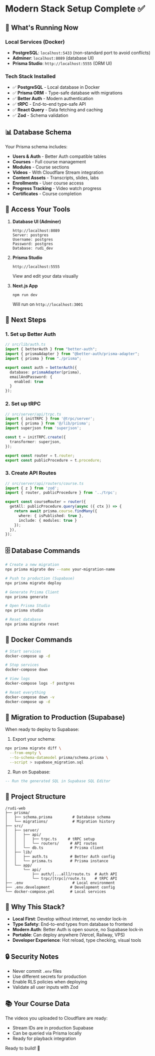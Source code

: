 # Modern Stack Setup Complete ✅

## 🎯 What's Running Now

### Local Services (Docker)
- **PostgreSQL**: `localhost:5433` (non-standard port to avoid conflicts)
- **Adminer**: `localhost:8089` (database UI)
- **Prisma Studio**: `http://localhost:5555` (ORM UI)

### Tech Stack Installed
- ✅ **PostgreSQL** - Local database in Docker
- ✅ **Prisma ORM** - Type-safe database with migrations
- ✅ **Better Auth** - Modern authentication
- ✅ **tRPC** - End-to-end type-safe API
- ✅ **React Query** - Data fetching and caching
- ✅ **Zod** - Schema validation

## 📊 Database Schema

Your Prisma schema includes:
- **Users & Auth** - Better Auth compatible tables
- **Courses** - Full course management
- **Modules** - Course sections
- **Videos** - With Cloudflare Stream integration
- **Content Assets** - Transcripts, slides, labs
- **Enrollments** - User course access
- **Progress Tracking** - Video watch progress
- **Certificates** - Course completion

## 🔗 Access Your Tools

1. **Database UI (Adminer)**
   ```
   http://localhost:8089
   Server: postgres
   Username: postgres
   Password: postgres
   Database: rudi_dev
   ```

2. **Prisma Studio**
   ```
   http://localhost:5555
   ```
   View and edit your data visually

3. **Next.js App**
   ```
   npm run dev
   ```
   Will run on `http://localhost:3001`

## 🚀 Next Steps

### 1. Set up Better Auth
```typescript
// src/lib/auth.ts
import { betterAuth } from "better-auth";
import { prismaAdapter } from "@better-auth/prisma-adapter";
import { prisma } from "./prisma";

export const auth = betterAuth({
  database: prismaAdapter(prisma),
  emailAndPassword: {
    enabled: true
  }
});
```

### 2. Set up tRPC
```typescript
// src/server/api/trpc.ts
import { initTRPC } from '@trpc/server';
import { prisma } from '@/lib/prisma';
import superjson from 'superjson';

const t = initTRPC.create({
  transformer: superjson,
});

export const router = t.router;
export const publicProcedure = t.procedure;
```

### 3. Create API Routes
```typescript
// src/server/api/routers/course.ts
import { z } from 'zod';
import { router, publicProcedure } from '../trpc';

export const courseRouter = router({
  getAll: publicProcedure.query(async ({ ctx }) => {
    return await prisma.course.findMany({
      where: { isPublished: true },
      include: { modules: true }
    });
  }),
});
```

## 🗄️ Database Commands

```bash
# Create a new migration
npx prisma migrate dev --name your-migration-name

# Push to production (Supabase)
npx prisma migrate deploy

# Generate Prisma Client
npx prisma generate

# Open Prisma Studio
npx prisma studio

# Reset database
npx prisma migrate reset
```

## 🐳 Docker Commands

```bash
# Start services
docker-compose up -d

# Stop services
docker-compose down

# View logs
docker-compose logs -f postgres

# Reset everything
docker-compose down -v
docker-compose up -d
```

## 🔄 Migration to Production (Supabase)

When ready to deploy to Supabase:

1. Export your schema:
```bash
npx prisma migrate diff \
  --from-empty \
  --to-schema-datamodel prisma/schema.prisma \
  --script > supabase_migration.sql
```

2. Run on Supabase:
```sql
-- Run the generated SQL in Supabase SQL Editor
```

## 📁 Project Structure

```
/rudi-web
├── prisma/
│   ├── schema.prisma         # Database schema
│   └── migrations/           # Migration history
├── src/
│   ├── server/
│   │   ├── api/
│   │   │   ├── trpc.ts     # tRPC setup
│   │   │   └── routers/     # API routes
│   │   └── db.ts            # Prisma client
│   ├── lib/
│   │   ├── auth.ts          # Better Auth config
│   │   └── prisma.ts        # Prisma instance
│   └── app/
│       └── api/
│           ├── auth/[...all]/route.ts  # Auth API
│           └── trpc/[trpc]/route.ts    # tRPC API
├── .env                      # Local environment
├── .env.development         # Development config
└── docker-compose.yml       # Local services
```

## 🎨 Why This Stack?

- **Local First**: Develop without internet, no vendor lock-in
- **Type Safety**: End-to-end types from database to frontend
- **Modern Auth**: Better Auth is open source, no Supabase lock-in
- **Portable**: Can deploy anywhere (Vercel, Railway, VPS)
- **Developer Experience**: Hot reload, type checking, visual tools

## 🔒 Security Notes

- Never commit `.env` files
- Use different secrets for production
- Enable RLS policies when deploying
- Validate all user inputs with Zod

## 📚 Your Course Data

The videos you uploaded to Cloudflare are ready:
- Stream IDs are in production Supabase
- Can be queried via Prisma locally
- Ready for playback integration

Ready to build! 🚀